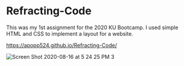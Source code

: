 # Refracting-Code
This was my 1st assignment for the 2020 KU Bootcamp. I used simple HTML and CSS to implement a layout for a website. 


https://apopp524.github.io/Refracting-Code/


![Screen Shot 2020-08-16 at 5 24 25 PM 3](https://user-images.githubusercontent.com/64044377/90345349-7f08a800-dfe5-11ea-9226-ebf222ac0ae7.png)
